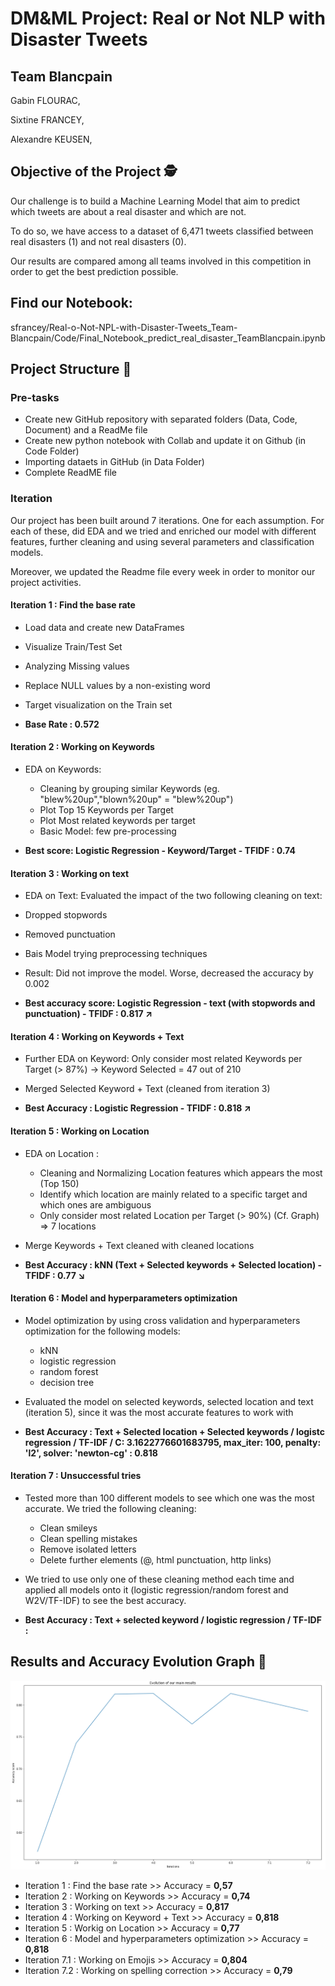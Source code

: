 # DM&ML Project: Real or Not NLP with Disaster Tweets 

## Team Blancpain

Gabin FLOURAC,

Sixtine FRANCEY,

Alexandre KEUSEN,

## Objective of the Project 🕵️

Our challenge is to build a Machine Learning Model that aim to predict which tweets are about a real disaster and which are not. 

To do so, we have access to a dataset of 6,471 tweets classified between real disasters (1) and not real disasters (0).

Our results are compared among all teams involved in this competition in order to get the best prediction possible. 

## Find our Notebook: 

sfrancey/Real-o-Not-NPL-with-Disaster-Tweets_Team-Blancpain/Code/Final_Notebook_predict_real_disaster_TeamBlancpain.ipynb

## Project Structure 🚀

### Pre-tasks

- Create new GitHub repository with separated folders (Data, Code, Document) and a ReadMe file
- Create new python notebook with Collab and update it on Github (in Code Folder)
- Importing dataets in GitHub (in Data Folder)
- Complete ReadME file


### Iteration

Our project has been built around 7 iterations. One for each assumption. For each of these, did  EDA and we tried and enriched our model with different features, further cleaning and using several parameters and classification models.

Moreover, we updated the Readme file every week in order to monitor our project activities.


#### Iteration 1 : Find the base rate

- Load data and create new DataFrames
- Visualize Train/Test Set
- Analyzing Missing values
- Replace NULL values by a non-existing word 
- Target visualization on the Train set 

- **Base Rate : 0.572**



#### Iteration 2 : Working on Keywords

- EDA on Keywords: 
  - Cleaning by grouping similar Keywords (eg. "blew%20up","blown%20up" = "blew%20up")
  - Plot Top 15 Keywords per Target 
  - Plot Most related keywords per target 
  - Basic Model: few pre-processing

- **Best score: Logistic Regression - Keyword/Target - TFIDF : 0.74**



#### Iteration 3 : Working on text

  - EDA on Text: Evaluated the impact of the two following cleaning on text:
  - Dropped stopwords
  - Removed punctuation
  
  - Bais Model trying preprocessing techniques
  - Result: Did not improve the model. Worse, decreased the accuracy by 0.002

  - **Best accuracy score: Logistic Regression - text (with stopwords and punctuation) - TFIDF : 0.817 ↗**



#### Iteration 4 : Working on Keywords + Text

  - Further EDA on Keyword: Only consider most related Keywords per Target (> 87%)
      → Keyword Selected = 47 out of 210

  - Merged Selected Keyword + Text (cleaned from iteration 3)

  - **Best Accuracy : Logistic Regression - TFIDF : 0.818 ↗**



#### Iteration 5 : Working on Location

  - EDA on Location :
    - Cleaning and Normalizing Location features which appears the most (Top 150)
    - Identify which location are mainly related to a specific target and which ones are ambiguous
    - Only consider most related Location per Target (> 90%) (Cf. Graph) ⇒ 7 locations

  - Merge Keywords + Text cleaned with cleaned  locations

  - **Best Accuracy : kNN (Text + Selected keywords + Selected location) - TFIDF : 0.77 ↘️**



#### Iteration 6 : Model and hyperparameters optimization  

  - Model optimization by using cross validation and hyperparameters optimization for the following models: 
    - kNN
    - logistic regression
    - random forest
    - decision tree

  - Evaluated the model on selected keywords, selected location and text (iteration 5), since it was the most accurate features to work with

  - **Best Accuracy : Text + Selected location + Selected keywords / logistc regression / TF-IDF / C: 3.1622776601683795, max_iter: 100, penalty: 'l2', solver: 'newton-cg' : 0.818**


#### Iteration 7 : Unsuccessful tries

  - Tested more than 100 different models to see which one was the most accurate. We tried the following cleaning:
    - Clean smileys
    - Clean spelling mistakes
    - Remove isolated letters
    - Delete further elements (@, html punctuation, http links)

  - We tried to use only one of these cleaning method each time and applied all models onto it (logistic regression/random forest and W2V/TF-IDF) to see the best accuracy.

  - **Best Accuracy : Text + selected keyword / logistic regression / TF-IDF :**



## Results and Accuracy Evolution Graph 🥇

![](Data/progressiongraph.jpg)

- Iteration 1 : Find the base rate >> Accuracy = **0,57**
- Iteration 2 : Working on Keywords >> Accuracy = **0,74**
- Iteration 3 : Working on text >> Accuracy = **0,817**
- Iteration 4 : Working on Keyword + Text >> Accuracy = **0,818**
- Iteration 5 : Workig on Location >> Accuracy = **0,77**
- Iteration 6 : Model and hyperparameters optimization >> Accuracy = **0,818**                        
- Iteration 7.1 : Working on Emojis >> Accuracy = **0,804**
- Iteration 7.2 : Working on spelling correction >> Accuracy = **0,79**
